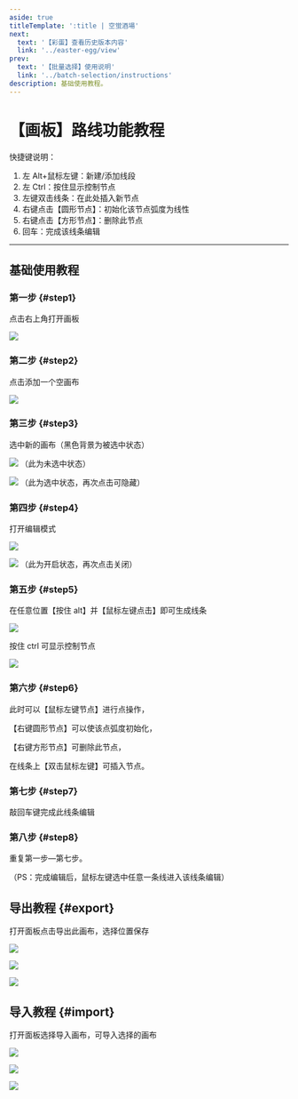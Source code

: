 ```yaml
---
aside: true
titleTemplate: ':title | 空蛍酒場'
next:
  text: '【彩蛋】查看历史版本内容'
  link: '../easter-egg/view'
prev:
  text: '【批量选择】使用说明'
  link: '../batch-selection/instructions'
description: 基础使用教程。
---
```


[文：【画板】路线功能教程]: # 'https://support.qq.com/products/321980/faqs/121965'

# 【画板】路线功能教程

快捷键说明：

1. 左 Alt+鼠标左键：新建/添加线段
2. 左 Ctrl：按住显示控制节点
3. 左键双击线条：在此处插入新节点
4. 右键点击【圆形节点】：初始化该节点弧度为线性
5. 右键点击【方形节点】：删除此节点
6. 回车：完成该线条编辑

---

## 基础使用教程

### 第一步 {#step1}

点击右上角打开画板

![](/imgs/manual/canvas/1.png)

### 第二步 {#step2}

点击添加一个空画布

![](/imgs/manual/canvas/2.png)

### 第三步 {#step3}

选中新的画布（黑色背景为被选中状态）

![](/imgs/manual/canvas/3.png) （此为未选中状态）

![](/imgs/manual/canvas/4.png) （此为选中状态，再次点击可隐藏）

### 第四步 {#step4}

打开编辑模式

![](/imgs/manual/canvas/5.png)

![](/imgs/manual/canvas/6.png) （此为开启状态，再次点击关闭）

### 第五步 {#step5}

在任意位置【按住 alt】并【鼠标左键点击】即可生成线条

![](/imgs/manual/canvas/7.png)

按住 ctrl 可显示控制节点

![](/imgs/manual/canvas/9.png)

### 第六步 {#step6}

此时可以【鼠标左键节点】进行点操作，

【右键圆形节点】可以使该点弧度初始化，

【右键方形节点】可删除此节点，

在线条上【双击鼠标左键】可插入节点。

### 第七步 {#step7}

敲回车键完成此线条编辑

### 第八步 {#step8}

重复第一步—第七步。

（PS：完成编辑后，鼠标左键选中任意一条线进入该线条编辑）

## 导出教程 {#export}

打开面板点击导出此画布，选择位置保存

![](/imgs/manual/canvas/10.png)

![](/imgs/manual/canvas/11.png)

![](/imgs/manual/canvas/12.png)

## 导入教程 {#import}

打开面板选择导入画布，可导入选择的画布

![](/imgs/manual/canvas/13.png)

![](/imgs/manual/canvas/14.png)

![](/imgs/manual/canvas/15.png)
